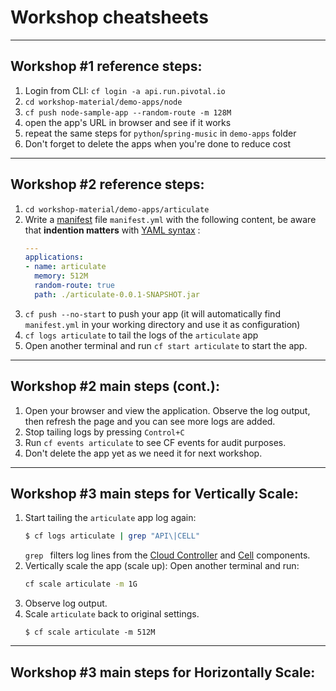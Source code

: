 <!-- page_number: true -->
# Workshop cheatsheets

---

## Workshop #1 reference steps:

1. Login from CLI: `cf login -a api.run.pivotal.io`
2. `cd workshop-material/demo-apps/node`
3. `cf push node-sample-app --random-route -m 128M`
4. open the app's URL in browser and see if it works
5. repeat the same steps for `python`/`spring-music` in `demo-apps` folder
6. Don't forget to delete the apps when you're done to reduce cost

---

## Workshop #2 reference steps:

1. `cd workshop-material/demo-apps/articulate`
2. Write a [manifest](https://docs.cloudfoundry.org/devguide/deploy-apps/manifest.html) file `manifest.yml` with the following content, be aware that **indention matters** with [YAML syntax](http://docs.ansible.com/ansible/YAMLSyntax.html) :
    ```yaml
    ---
    applications:
    - name: articulate
      memory: 512M
      random-route: true
      path: ./articulate-0.0.1-SNAPSHOT.jar
    ```
3. `cf push --no-start` to push your app (it will automatically find `manifest.yml` in your working directory and use it as configuration)
4. `cf logs articulate` to tail the logs of the `articulate` app
5. Open another terminal and run `cf start articulate` to start the app.

---

## Workshop #2 main steps (cont.):

1. Open your browser and view the application. Observe the log output, then refresh the page and you can see more logs are added.
2. Stop tailing logs by pressing `Control+C`
3. Run `cf events articulate` to see CF events for audit purposes.
4. Don't delete the app yet as we need it for next workshop.

---

## Workshop #3 main steps for Vertically Scale:

1. Start tailing the `articulate` app log again:
    ```sh
    $ cf logs articulate | grep "API\|CELL"
    ```
    `grep ` filters log lines from the [Cloud Controller](https://docs.cloudfoundry.org/concepts/architecture/cloud-controller.html) and [Cell](https://docs.cloudfoundry.org/concepts/architecture/#diego-cell) components.
2. Vertically scale the app (scale up): Open another terminal and run:
    ```sh
    cf scale articulate -m 1G
    ```
3. Observe log output.
4. Scale `articulate` back to original settings.
    ```
    $ cf scale articulate -m 512M
    ```
    
---

## Workshop #3 main steps for Horizontally Scale:
